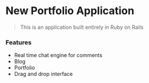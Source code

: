 # New Portfolio Application

> This is an application built entirely in Ruby on Rails

### Features

- Real time chat engine for comments
- Blog
- Portfolio
- Drag and drop interface
